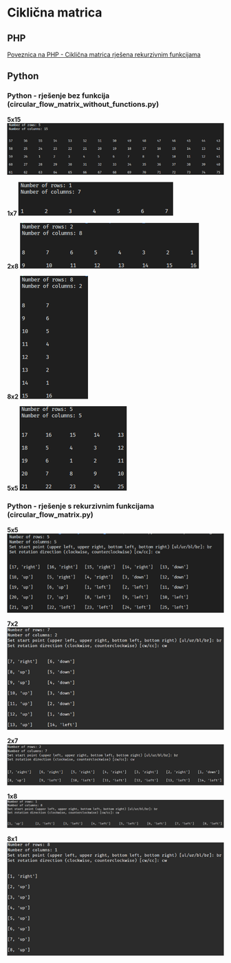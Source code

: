 # Ciklična matrica

## PHP

[Poveznica na PHP - Ciklična matrica rješena rekurzivnim funkcijama](https://polaznik41.edunova.hr/matrica/)

## Python

### Python - rješenje bez funkcija  (circular_flow_matrix_without_functions.py)

**5x15**
![matrica 5x15 clockwise bottom right](slika6.png)

**1x7**
![matrica 1x7 clockwise bottom right](slika7.png)

**2x8**
![matrica 2x8 clockwise bottom right](slika8.png)

**8x2**
![matrica 8x2 clockwise bottom right](slika9.png)

**5x5**
![matrica 5x5 clockwise bottom right](slika10.png)


### Python - rješenje s rekurzivnim funkcijama (circular_flow_matrix.py)

**5x5**
![matrica 5x5 clockwise bottom right](slika1.png)

**7x2**
![matrica 7x2 clockwise bottom right](slika2.png)

**2x7**
![matrica 2x7 clockwise bottom right](slika3.png)

**1x8**
![matrica 1x8 clockwise bottom right](slika4.png)

**8x1**
![matrica 8x1 clockwise bottom right](slika5.png)
